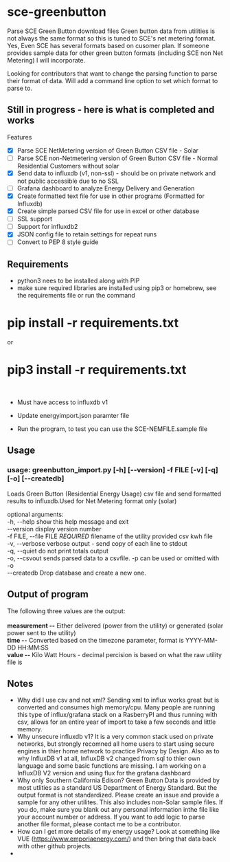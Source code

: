 # sce-greenbutton
Parse SCE Green Button download files
Green button data from utilities is not always the same format so this is tuned to SCE's net metering format.  Yes, Even SCE has several formats based on cusomer plan.
If someone provides sample data for other green button formats (including SCE non Net Metering) I will incorporate.  

Looking for contributors that want to change the parsing function to parse their format of data.  Will add a command line option to set which format to parse to. 

## Still in progress - here is what is completed and works

Features
- [X] Parse SCE NetMetering version of Green Button CSV file - Solar
- [ ] Parse SCE non-Netmetering version of Green Button CSV file - Normal Residential Customers without solar
- [X] Send data to influxdb (v1, non-ssl) - should be on private network and not public accessible due to no SSL
- [ ] Grafana dashboard to analyze Energy Delivery and Generation
- [X] Create formatted text file for use in other programs (Formatted for Influxdb)
- [X] Create simple parsed CSV file for use in excel or other database
- [ ] SSL support
- [ ] Support for influxdb2
- [X] JSON config file to retain settings for repeat runs
- [ ] Convert to PEP 8 style guide

## Requirements
- python3 nees to be installed along with PIP
- make sure required libraries are installed using pip3 or homebrew, see the requirements file or run the command
# pip install -r requirements.txt
 or
# pip3 install -r requirements.txt
<br>

- Must have access to influxdb v1 

- Update energyimport.json paramter file

- Run the program, to test you can use the SCE-NEMFILE.sample file

## Usage
### usage: greenbutton_import.py [-h] [--version] -f FILE [-v] [-q]  [-o] [--createdb]

Loads Green Button (Residential Energy Usage) csv file and send formatted results to influxdb.Used for Net Metering format only (solar)

optional arguments:
<br>  -h, --help            show this help message and exit
<br>   --version             display version number
<br>   -f FILE, --file FILE  *REQUIRED* filename of the utility provided csv kwh file
<br>   -v, --verbose         verbose output - send copy of each line to stdout
<br>   -q, --quiet           do not print totals output
<br>   -o, --csvout          sends parsed data to a csvfile. -p can be used or omitted with -o
<br>   --createdb            Drop database and create a new one.

## Output of program 
The following three values are the output:<br>
<br><b>measurement --</b> Either delivered (power from the utility)  or generated (solar power sent to the utility)
<br><b>time --</b> Converted based on the timezone parameter, format is YYYY-MM-DD HH:MM:SS
<br><b>value --</b>  Kilo Watt Hours - decimal percision is based on what the raw utility file is


## Notes ##
- Why did I use csv and not xml?  Sending xml to influx works great but is converted and consumes high memory/cpu.  Many people are running this type of influx/grafana stack on a RasberryPI and thus running with csv, allows for an entire year of import to take a few seconds and little memory. 
- Why unsecure influxdb v1? It is a very common stack used on private networks, but strongly recomned all home users to start using secure engines in thier home network to practice Privacy by Design.   Also as to why InfluxDB v1 at all, InfluxDB v2 changed from sql to thier own language and some basic functions are missing.  I am working on a InfluxDB V2 version and using flux for the grafana dashboard
- Why only Southern California Edison?  Green Button Data is provided by most utlities as a standard US Department of Energy Standard. But the output format is not standardized.  Please create an issue and provide a sample for any other utilites.  This also includes non-Solar sample files.  If you do, make sure you blank out any personal information inthe file like your account number or address.  If you want to add logic to parse another file format, please contact me to be a contributor.  
- How can I get more details of my energy usage?  Look at something like VUE (https://www.emporiaenergy.com/) and then bring that data back with other github projects.
- 
